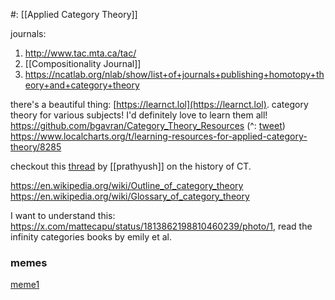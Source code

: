 #: [[Applied Category Theory]]


journals:
1. http://www.tac.mta.ca/tac/
2. [[Compositionality Journal]] 
3. https://ncatlab.org/nlab/show/list+of+journals+publishing+homotopy+theory+and+category+theory 



there's a beautiful thing: [https://learnct.lol](https://learnct.lol). category theory for various subjects! I'd definitely love to learn them all!
https://github.com/bgavran/Category_Theory_Resources (^: [tweet](https://x.com/bgavran3/status/1574081416270258176?s=20))
https://www.localcharts.org/t/learning-resources-for-applied-category-theory/8285


checkout this [thread](https://twitter.com/prathyvsh/status/1561114603790241797?s=20) by [[prathyush]] on the history of CT.

https://en.wikipedia.org/wiki/Outline_of_category_theory
https://en.wikipedia.org/wiki/Glossary_of_category_theory

I want to understand this: https://x.com/mattecapu/status/1813862198810460239/photo/1, read the infinity categories books by emily et al.

### memes
[meme1](https://twitter.com/miniapeur/status/1688993234834313216) 
